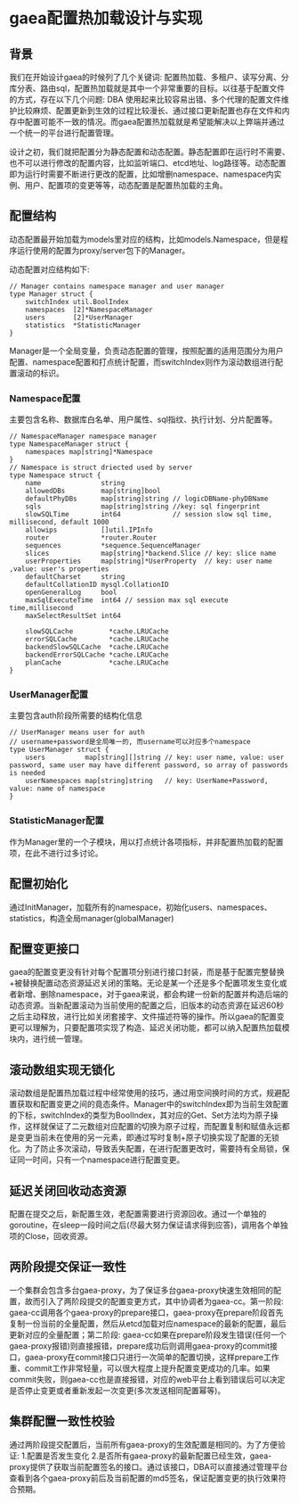 # gaea配置热加载设计与实现

## 背景

我们在开始设计gaea的时候列了几个关键词: 配置热加载、多租户、读写分离、分库分表、路由sql，配置热加载就是其中一个非常重要的目标。以往基于配置文件的方式，存在以下几个问题: DBA
使用起来比较容易出错、多个代理的配置文件维护比较麻烦、配置更新到生效的过程比较漫长、通过接口更新配置也存在文件和内存中配置可能不一致的情况。而gaea配置热加载就是希望能解决以上弊端并通过一个统一的平台进行配置管理。

设计之初，我们就把配置分为静态配置和动态配置。静态配置即在运行时不需要、也不可以进行修改的配置内容，比如监听端口、etcd地址、log路径等。动态配置即为运行时需要不断进行更改的配置，比如增删namespace、namespace内实例、用户、配置项的变更等等，动态配置是配置热加载的主角。

## 配置结构

动态配置最开始加载为models里对应的结构，比如models.Namespace，但是程序运行使用的配置为proxy/server包下的Manager。

动态配置对应结构如下:

```golang
// Manager contains namespace manager and user manager
type Manager struct {
    switchIndex util.BoolIndex
    namespaces  [2]*NamespaceManager
    users       [2]*UserManager
    statistics  *StatisticManager
}
```

Manager是一个全局变量，负责动态配置的管理，按照配置的适用范围分为用户配置、namespace配置和打点统计配置，而switchIndex则作为滚动数组进行配置滚动的标识。

### Namespace配置

主要包含名称、数据库白名单、用户属性、sql指纹、执行计划、分片配置等。

```golang
// NamespaceManager namespace manager
type NamespaceManager struct {
    namespaces map[string]*Namespace
}
// Namespace is struct driected used by server
type Namespace struct {
  	name               string
  	allowedDBs         map[string]bool
  	defaultPhyDBs      map[string]string // logicDBName-phyDBName
  	sqls               map[string]string //key: sql fingerprint
  	slowSQLTime        int64             // session slow sql time, millisecond, default 1000
  	allowips           []util.IPInfo
  	router             *router.Router
  	sequences          *sequence.SequenceManager
  	slices             map[string]*backend.Slice // key: slice name
  	userProperties     map[string]*UserProperty  // key: user name ,value: user's properties
  	defaultCharset     string
  	defaultCollationID mysql.CollationID
  	openGeneralLog     bool
  	maxSqlExecuteTime  int64 // session max sql execute time,millisecond
  	maxSelectResultSet int64
  
  	slowSQLCache         *cache.LRUCache
  	errorSQLCache        *cache.LRUCache
  	backendSlowSQLCache  *cache.LRUCache
  	backendErrorSQLCache *cache.LRUCache
  	planCache            *cache.LRUCache
}
```

### UserManager配置

主要包含auth阶段所需要的结构化信息

```golang
// UserManager means user for auth
// username+password是全局唯一的, 而username可以对应多个namespace
type UserManager struct {
    users          map[string][]string // key: user name, value: user password, same user may have different password, so array of passwords is needed
    userNamespaces map[string]string   // key: UserName+Password, value: name of namespace
}
```

### StatisticManager配置

作为Manager里的一个子模块，用以打点统计各项指标，并非配置热加载的配置项，在此不进行过多讨论。

## 配置初始化

通过InitManager，加载所有的namespace，初始化users、namespaces、statistics，构造全局manager(globalManager)

## 配置变更接口

gaea的配置变更没有针对每个配置项分别进行接口封装，而是基于配置完整替换+被替换配置动态资源延迟关闭的策略。无论是某一个还是多个配置项发生变化或者新增、删除namespace，对于gaea来说，都会构建一份新的配置并构造后端的动态资源。当新配置滚动为当前使用的配置之后，旧版本的动态资源在延迟60秒之后主动释放，进行比如关闭套接字、文件描述符等的操作。所以gaea的配置变更可以理解为，只要配置项实现了构造、延迟关闭功能，都可以纳入配置热加载模块内，进行统一管理。

## 滚动数组实现无锁化

滚动数组是配置热加载过程中经常使用的技巧，通过用空间换时间的方式，规避配置获取和配置变更之间的竟态条件。Manager中的switchIndex即为当前生效配置的下标，switchIndex的类型为BoolIndex，其对应的Get、Set方法均为原子操作，这样就保证了二元数组对应配置的切换为原子过程，而配置复制和赋值永远都是变更当前未在使用的另一元素，即通过写时复制+原子切换实现了配置的无锁化。为了防止多次滚动，导致丢失配置，在进行配置更改时，需要持有全局锁，保证同一时间，只有一个namespace进行配置变更。

## 延迟关闭回收动态资源

配置在提交之后，新配置生效，老配置需要进行资源回收。通过一个单独的goroutine，在sleep一段时间之后(尽最大努力保证请求得到应答)，调用各个单独项的Close，回收资源。

## 两阶段提交保证一致性

一个集群会包含多台gaea-proxy，为了保证多台gaea-proxy快速生效相同的配置，故而引入了两阶段提交的配置变更方式，其中协调者为gaea-cc。第一阶段: gaea-cc调用各个gaea-proxy的prepare接口，gaea-proxy在prepare阶段首先复制一份当前的全量配置，然后从etcd加载对应namespace的最新的配置，最后更新对应的全量配置；第二阶段: gaea-cc如果在prepare阶段发生错误(任何一个gaea-proxy报错)则直接报错，prepare成功后则调用gaea-proxy的commit接口，gaea-proxy在commit接口只进行一次简单的配置切换，这样prepare工作重、commit工作非常轻量，可以很大程度上提升配置变更成功的几率。如果commit失败，则gaea-cc也是直接报错，对应的web平台上看到错误后可以决定是否停止变更或者重新发起一次变更(多次发送相同配置幂等)。

## 集群配置一致性校验

通过两阶段提交配置后，当前所有gaea-proxy的生效配置是相同的。为了方便验证: 1.配置是否发生变化 2.是否所有gaea-proxy的最新配置已经生效，gaea-proxy提供了获取当前配置签名的接口。通过该接口，DBA可以直接通过管理平台查看到各个gaea-proxy前后及当前配置的md5签名，保证配置变更的执行效果符合预期。